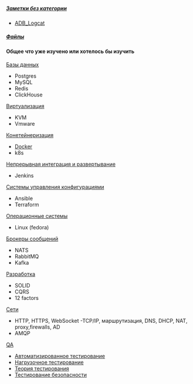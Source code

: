 ##### [Заметки без категории](/___No_Category___/)

- [ADB_Logcat](/___No_Category___/ADB_Logcat.md)

##### [Файлы](/Files/)

#### Общее что уже изучено или хотелось бы изучить

[Базы данных](/Data_bases/)

- Postgres
- MySQL
- Redis
- ClickHouse

[Виртуализация](/Virtualization/)

- KVM
- Vmware

[Конетейнеризация](/Conetainerization/)

- [Docker](/Conetainerization/Docker/)
- k8s

[Непрерывная интеграция и развертывание](/CI_CD/)

- Jenkins

[Системы управления конфигурациями](/configuration_management_systems/)

- Ansible
- Terraform


[Операционные системы](/Operating_systems/)

- Linux (fedora)

[Брокеры сообщений](/Message_broker_message_queue/)

- NATS
- RabbitMQ
- Kafka

[Разработка](/Development/)

- SOLID
- CQRS
- 12 factors

[Сети](/Networks/)

- HTTP, HTTPS, WebSocket -TCP/IP, маршрутизация, DNS, DHCP, NAT, proxy,firewalls, AD
- AMQP

[QA](/QA/)

- [Автоматизированное тестирование](/QA/Test_automation/)
- [Нагрузочное тестирование](/QA/Load_testing/)
- [Теория тестирования](/QA/Testing_theory/)
- [Тестирование безопасности](/QA/Testing_theory/)
